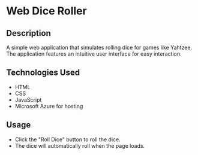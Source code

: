 # Web Dice Roller

## Description
A simple web application that simulates rolling dice for games like Yahtzee. The application features an intuitive user interface for easy interaction.

## Technologies Used
- HTML
- CSS
- JavaScript
- Microsoft Azure for hosting

## Usage
- Click the "Roll Dice" button to roll the dice.
- The dice will automatically roll when the page loads.
